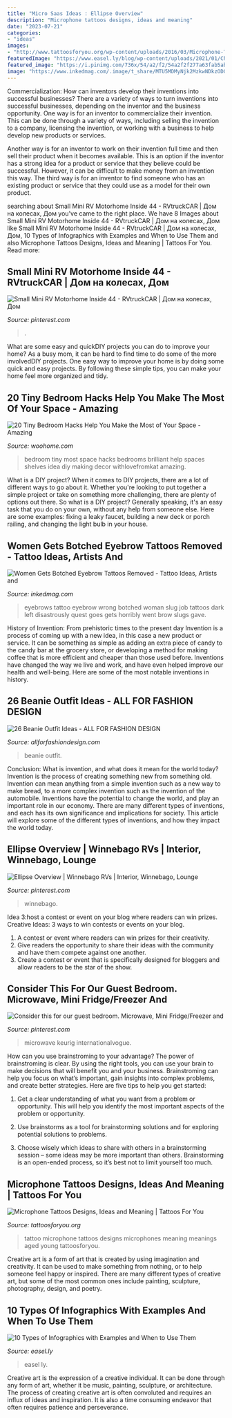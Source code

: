 ```yaml
---
title: "Micro Saas Ideas : Ellipse Overview"
description: "Microphone tattoos designs, ideas and meaning"
date: "2023-07-21"
categories:
- "ideas"
images:
- "http://www.tattoosforyou.org/wp-content/uploads/2016/03/Microphone-Tattoo.jpg"
featuredImage: "https://www.easel.ly/blog/wp-content/uploads/2021/01/ChuckRoades-768x1045.png"
featured_image: "https://i.pinimg.com/736x/54/a2/f2/54a2f2f277a63fab5ab6f53045d92446.jpg"
image: "https://www.inkedmag.com/.image/t_share/MTU5MDMyNjk2MzkwNDkzODQ1/nintchdbpict000394819090.jpg"
---
```



Commercialization: How can inventors develop their inventions into successful businesses?
There are a variety of ways to turn inventions into successful businesses, depending on the inventor and the business opportunity. 
One way is for an inventor to commercialize their invention. This can be done through a variety of ways, including selling the invention to a company, licensing the invention, or working with a business to help develop new products or services. 

Another way is for an inventor to work on their invention full time and then sell their product when it becomes available. This is an option if the inventor has a strong idea for a product or service that they believe could be successful. However, it can be difficult to make money from an invention this way. 
The third way is for an inventor to find someone who has an existing product or service that they could use as a model for their own product.

	

		
searching about Small Mini RV Motorhome Inside 44 - RVtruckCAR | Дом на колесах, Дом you've came to the right place. We have 8 Images about Small Mini RV Motorhome Inside 44 - RVtruckCAR | Дом на колесах, Дом like Small Mini RV Motorhome Inside 44 - RVtruckCAR | Дом на колесах, Дом, 10 Types of Infographics with Examples and When to Use Them and also Microphone Tattoos Designs, Ideas and Meaning | Tattoos For You. Read more:
		
    
## Small Mini RV Motorhome Inside 44 - RVtruckCAR | Дом на колесах, Дом

<img loading=lazy src="https://i.pinimg.com/736x/54/a2/f2/54a2f2f277a63fab5ab6f53045d92446.jpg" onerror="this.onerror=null;this.src='https://tse1.mm.bing.net/th?id=OIP.RCLozjYJdT8RO5t6cRNbMgHaEj&amp;pid=15.1';" alt="Small Mini RV Motorhome Inside 44 - RVtruckCAR | Дом на колесах, Дом">

_Source: pinterest.com_

>. 

	

What are some easy and quickDIY projects you can do to improve your home?
As a busy mom, it can be hard to find time to do some of the more involvedDIY projects. One easy way to improve your home is by doing some quick and easy projects. By following these simple tips, you can make your home feel more organized and tidy.

    
## 20 Tiny Bedroom Hacks Help You Make The Most Of Your Space - Amazing

<img loading=lazy src="http://www.woohome.com/wp-content/uploads/2014/07/brilliant-ideas-for-tiny-bedroom-6.jpg" onerror="this.onerror=null;this.src='https://tse2.mm.bing.net/th?id=OIP.Ua1saOyrfPAHSbYCbjrHLQHaLH&amp;pid=15.1';" alt="20 Tiny Bedroom Hacks Help You Make the Most of Your Space - Amazing">

_Source: woohome.com_

>bedroom tiny most space hacks bedrooms brilliant help spaces shelves idea diy making decor withlovefromkat amazing. 

	

What is a DIY project?
When it comes to DIY projects, there are a lot of different ways to go about it. Whether you're looking to put together a simple project or take on something more challenging, there are plenty of options out there. So what is a DIY project? Generally speaking, it's an easy task that you do on your own, without any help from someone else. Here are some examples: fixing a leaky faucet, building a new deck or porch railing, and changing the light bulb in your house.

    
## Women Gets Botched Eyebrow Tattoos Removed - Tattoo Ideas, Artists And

<img loading=lazy src="https://www.inkedmag.com/.image/t_share/MTU5MDMyNjk2MzkwNDkzODQ1/nintchdbpict000394819090.jpg" onerror="this.onerror=null;this.src='https://tse4.mm.bing.net/th?id=OIP.B9nItK_z6tru8IZ--AlVEwHaJ4&amp;pid=15.1';" alt="Women Gets Botched Eyebrow Tattoos Removed - Tattoo Ideas, Artists and">

_Source: inkedmag.com_

>eyebrows tattoo eyebrow wrong botched woman slug job tattoos dark left disastrously quest goes gets horribly went brow slugs gave. 

	

History of Invention: From prehistoric times to the present day
Invention is a process of coming up with a new idea, in this case a new product or service. It can be something as simple as adding an extra piece of candy to the candy bar at the grocery store, or developing a method for making coffee that is more efficient and cheaper than those used before. Inventions have changed the way we live and work, and have even helped improve our health and well-being. Here are some of the most notable inventions in history.

    
## 26 Beanie Outfit Ideas - ALL FOR FASHION DESIGN

<img loading=lazy src="https://allforfashiondesign.com/wp-content/uploads/2013/12/e-23-600x880.jpg" onerror="this.onerror=null;this.src='https://tse4.mm.bing.net/th?id=OIP.JFec5LO1Xriqb85OR4mFNwHaK3&amp;pid=15.1';" alt="26 Beanie Outfit Ideas - ALL FOR FASHION DESIGN">

_Source: allforfashiondesign.com_

>beanie outfit. 

	

Conclusion: What is invention, and what does it mean for the world today?
Invention is the process of creating something new from something old. Invention can mean anything from a simple invention such as a new way to make bread, to a more complex invention such as the invention of the automobile. Inventions have the potential to change the world, and play an important role in our economy. There are many different types of inventions, and each has its own significance and implications for society. This article will explore some of the different types of inventions, and how they impact the world today.

    
## Ellipse Overview | Winnebago RVs | Interior, Winnebago, Lounge

<img loading=lazy src="https://i.pinimg.com/736x/9e/5f/7a/9e5f7a89d51e0a8de9c2b6673ddfc30d--recreational-vehicles-ellipse.jpg" onerror="this.onerror=null;this.src='https://tse3.mm.bing.net/th?id=OIP.COc67VDfup4jlQdQUabatQHaE7&amp;pid=15.1';" alt="Ellipse Overview | Winnebago RVs | Interior, Winnebago, Lounge">

_Source: pinterest.com_

>winnebago. 

	

Idea 3:host a contest or event on your blog where readers can win prizes.
Creative Ideas: 3 ways to win contests or events on your blog.
1. A contest or event where readers can win prizes for their creativity.
2. Give readers the opportunity to share their ideas with the community and have them compete against one another.
3. Create a contest or event that is specifically designed for bloggers and allow readers to be the star of the show.

    
## Consider This For Our Guest Bedroom. Microwave, Mini Fridge/Freezer And

<img loading=lazy src="https://i.pinimg.com/736x/7c/5c/13/7c5c13c688d64b55a5f67ee404a04e70.jpg" onerror="this.onerror=null;this.src='https://tse2.mm.bing.net/th?id=OIP.5cHLkvT5aLncBjFbYZCqZAHaJ4&amp;pid=15.1';" alt="Consider this for our guest bedroom. Microwave, Mini Fridge/Freezer and">

_Source: pinterest.com_

>microwave keurig internationalvogue. 

	

How can you use brainstroming to your advantage?
The power of brainstroming is clear. By using the right tools, you can use your brain to make decisions that will benefit you and your business. Brainstroming can help you focus on what’s important, gain insights into complex problems, and create better strategies. Here are five tips to help you get started: 
1. Get a clear understanding of what you want from a problem or opportunity. This will help you identify the most important aspects of the problem or opportunity. 

2. Use brainstorms as a tool for brainstorming solutions and for exploring potential solutions to problems. 

3. Choose wisely which ideas to share with others in a brainstorming session – some ideas may be more important than others. Brainstorming is an open-ended process, so it’s best not to limit yourself too much.

    
## Microphone Tattoos Designs, Ideas And Meaning | Tattoos For You

<img loading=lazy src="http://www.tattoosforyou.org/wp-content/uploads/2016/03/Microphone-Tattoo.jpg" onerror="this.onerror=null;this.src='https://tse1.mm.bing.net/th?id=OIP.AZEjjw4zMLlAyAbv8WI2SwHaJ4&amp;pid=15.1';" alt="Microphone Tattoos Designs, Ideas and Meaning | Tattoos For You">

_Source: tattoosforyou.org_

>tattoo microphone tattoos designs microphones meaning meanings aged young tattoosforyou. 

	

Creative art is a form of art that is created by using imagination and creativity. It can be used to make something from nothing, or to help someone feel happy or inspired. There are many different types of creative art, but some of the most common ones include painting, sculpture, photography, design, and poetry.

    
## 10 Types Of Infographics With Examples And When To Use Them

<img loading=lazy src="https://www.easel.ly/blog/wp-content/uploads/2021/01/ChuckRoades-768x1045.png" onerror="this.onerror=null;this.src='https://tse3.mm.bing.net/th?id=OIP.MOY-MgPUn4_oF7Mx6bYUyAHaKE&amp;pid=15.1';" alt="10 Types of Infographics with Examples and When to Use Them">

_Source: easel.ly_

>easel ly. 

	

Creative art is the expression of a creative individual. It can be done through any form of art, whether it be music, painting, sculpture, or architecture. The process of creating creative art is often convoluted and requires an influx of ideas and inspiration. It is also a time consuming endeavor that often requires patience and perseverance.

